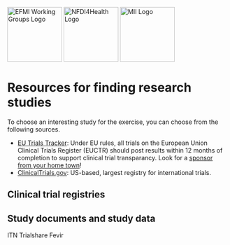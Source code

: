 <span class="logo"><img src="https://efmi.org/wp-content/uploads/2019/11/EFMI_Logo_new_wg-587x235.png" alt="EFMI Working Groups Logo" width="125"></span>
<span class="logo"><img src="https://www.nfdi4health.de/images/logo/nfdi4health.svg" alt="NFDI4Health Logo" width="125"></span>
<span class="logo"><img src="https://www.medizininformatik-initiative.de/themes/custom/mii/assets/img/Logo_MII_270px_Hoehe_de.png" alt="MII Logo" width="125"></span>

# Resources for finding research studies
To choose an interesting study for the exercise, you can choose from the following sources.

* [EU Trials Tracker](https://eu.trialstracker.net/): Under EU rules, all trials on the European Union Clinical Trials Register (EUCTR) should post results within 12 months of completion to support clinical trial transparancy. Look for a [sponsor from your home town](https://eu.trialstracker.net/?search)!
* [ClinicalTrials.gov](https://clinicaltrials.gov/): US-based, largest registry for international trials.

## Clinical trial registries
## Study documents and study data
ITN Trialshare
Fevir
